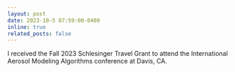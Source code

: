 ```yaml
---
layout: post
date: 2023-10-5 07:59:00-0400
inline: true
related_posts: false
---
```


I received the Fall 2023 Schlesinger Travel Grant to attend the International Aerosol Modeling Algorithms conference at Davis, CA.